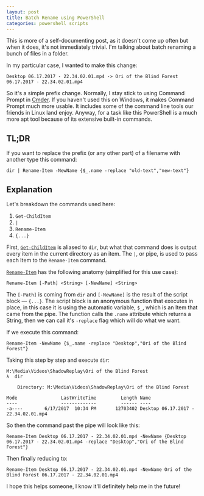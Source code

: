 ```yaml
---
layout: post
title: Batch Rename using PowerShell
categories: powershell scripts
---
```


This is more of a self-documenting post, as it doesn't come up often but when it does, it's not
immediately trivial. I'm talking about batch renaming a bunch of files in a folder.

In my particular case, I wanted to make this change:

```
Desktop 06.17.2017 - 22.34.02.01.mp4 -> Ori of the Blind Forest 06.17.2017 - 22.34.02.01.mp4
```

So it's a simple prefix change. Normally, I stay stick to using Command Prompt in
[Cmder](http://cmder.net/). If you haven't used this on Windows, it makes Command Prompt much
more usable. It includes some of the command line tools our friends in Linux land enjoy. Anyway,
for a task like this PowerShell is a much more apt tool because of its extensive built-in
commands.

## TL;DR

If you want to replace the prefix (or any other part) of a filename with another type this
command:

    dir | Rename-Item -NewName {$_.name -replace "old-text","new-text"}

## Explanation

Let's breakdown the commands used here:

1. `Get-ChildItem`
1. `|`
1. `Rename-Item`
1. `{...}`

First, [`Get-ChildItem`](https://technet.microsoft.com/en-us/library/ee176841.aspx) is aliased to `dir`,
but what that command does is output every item in the current directory as an item. The `|`, or pipe, is
used to pass each Item to the `Rename-Item` command.

[`Rename-Item`](https://msdn.microsoft.com/en-us/powershell/reference/5.1/microsoft.powershell.management/rename-item)
has the following anatomy (simplified for this use case):

    Rename-Item [-Path] <String> [-NewName] <String>

The `[-Path]` is coming from `dir` and `[-NewName]` is the result of the script block &mdash; `{...}`.
The script block is an anonymous function that executes in place, in this case it is using the automatic
variable, `$_`, which is an Item that came from the pipe. The function calls the `.name` attribute which
returns a String, then we can call it's `-replace` flag which will do what we want.

If we execute this command:

    Rename-Item -NewName {$_.name -replace "Desktop","Ori of the Blind Forest"}

Taking this step by step and execute `dir`:

```
M:\Media\Videos\ShadowReplay\Ori of the Blind Forest
λ  dir

    Directory: M:\Media\Videos\ShadowReplay\Ori of the Blind Forest

Mode                LastWriteTime         Length Name
----                -------------         ------ ----
-a----        6/17/2017  10:34 PM       12703402 Desktop 06.17.2017 - 22.34.02.01.mp4
```

So then the command past the pipe will look like this:

    Rename-Item Desktop 06.17.2017 - 22.34.02.01.mp4 -NewName {Desktop 06.17.2017 - 22.34.02.01.mp4 -replace "Desktop","Ori of the Blind Forest"}

Then finally reducing to:

    Rename-Item Desktop 06.17.2017 - 22.34.02.01.mp4 -NewName Ori of the Blind Forest 06.17.2017 - 22.34.02.01.mp4

I hope this helps someone, I know it'll definitely help me in the future!

